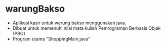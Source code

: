 # warungBakso
- Aplikasi kasir untuk warung bakso menggunakan java.
- Dibuat untuk memenuhi nilai mata kuliah Pemrograman Berbasis Objek (PBO)
- Program utama "ShoppingMain.java"

